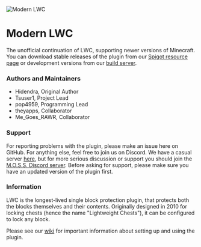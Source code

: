 ![Modern LWC](https://i.imgur.com/m7XcQUt.png)
# Modern LWC

The unofficial continuation of LWC, supporting newer versions of Minecraft. You can download stable releases of the plugin from our [Spigot resource page](https://www.spigotmc.org/resources/modern-lwc-continuation-of-lwc.2162/) or development versions from our [build server](https://ci.zeusmainframe.ml/job/modern-lwc/job/dev-builds/).

### Authors and Maintainers
  * Hidendra, Original Author
  * Tsuser1, Project Lead
  * pop4959, Programming Lead
  * theyapps, Collaborator
  * Me_Goes_RAWR, Collaborator

### Support
For reporting problems with the plugin, please make an issue here on GitHub. For anything else, feel free to join us on Discord. We have a casual server [here](https://discordapp.com/invite/UTBMyRZ), but for more serious discussion or support you should join the [M.O.S.S. Discord server](https://discord.gg/SBfB2Dd). Before asking for support, please make sure you have an updated version of the plugin first.
  
### Information
LWC is the longest-lived single block protection plugin, that protects both the blocks themselves and their contents. Originally designed in 2010 for locking chests (hence the name "Lightweight Chests"), it can be configured to lock any block.

Please see our [wiki](https://github.com/Tsuser1/Modern-LWC/wiki) for important information about setting up and using the plugin.
